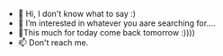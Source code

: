 - 👋 Hi, I don't know what to say :)
- 👀 I’m interested in whatever you aare searching for....
- 🌱This much for today come back tomorrow :))))
- 📫 Don't reach me.
<!---
sugam-hub/sugam-hub is a ✨ special ✨ repository because its `README.md` (this file) appears on your GitHub profile.
You can click the Preview link to take a look at your changes.
--->
